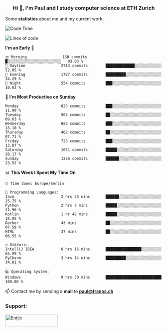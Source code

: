 <h3 align="center">Hi 👋, I'm Paul and I study computer science at ETH Zurich</h3>


Some **statistics** about me and my current work:

<!--START_SECTION:waka-->
![Code Time](http://img.shields.io/badge/Code%20Time-1%2C527%20hrs%2035%20mins-blue)

![Lines of code](https://img.shields.io/badge/From%20Hello%20World%20I%27ve%20Written-2.8%20million%20lines%20of%20code-blue)

**I'm an Early 🐤** 

```text
🌞 Morning                158 commits         █░░░░░░░░░░░░░░░░░░░░░░░░   03.03 % 
🌆 Daytime                2713 commits        █████████████░░░░░░░░░░░░   52.05 % 
🌃 Evening                1787 commits        █████████░░░░░░░░░░░░░░░░   34.29 % 
🌙 Night                  554 commits         ███░░░░░░░░░░░░░░░░░░░░░░   10.63 % 
```
📅 **I'm Most Productive on Sunday** 

```text
Monday                   625 commits         ███░░░░░░░░░░░░░░░░░░░░░░   11.99 % 
Tuesday                  502 commits         ██░░░░░░░░░░░░░░░░░░░░░░░   09.63 % 
Wednesday                683 commits         ███░░░░░░░░░░░░░░░░░░░░░░   13.10 % 
Thursday                 402 commits         ██░░░░░░░░░░░░░░░░░░░░░░░   07.71 % 
Friday                   723 commits         ███░░░░░░░░░░░░░░░░░░░░░░   13.87 % 
Saturday                 1051 commits        █████░░░░░░░░░░░░░░░░░░░░   20.17 % 
Sunday                   1226 commits        ██████░░░░░░░░░░░░░░░░░░░   23.52 % 
```


📊 **This Week I Spent My Time On** 

```text
🕑︎ Time Zone: Europe/Berlin

💬 Programming Languages: 
Java                     2 hrs 26 mins       ██████░░░░░░░░░░░░░░░░░░░   25.75 % 
Python                   2 hrs 5 mins        █████░░░░░░░░░░░░░░░░░░░░   21.96 % 
Kotlin                   1 hr 42 mins        █████░░░░░░░░░░░░░░░░░░░░   18.05 % 
Docker                   43 mins             ██░░░░░░░░░░░░░░░░░░░░░░░   07.59 % 
HTML                     37 mins             ██░░░░░░░░░░░░░░░░░░░░░░░   06.55 % 

🔥 Editors: 
IntelliJ IDEA            6 hrs 16 mins       ████████████████░░░░░░░░░   65.99 % 
PyCharm                  3 hrs 14 mins       █████████░░░░░░░░░░░░░░░░   34.01 % 

💻 Operating System: 
Windows                  9 hrs 30 mins       █████████████████████████   100.00 % 
```


<!--END_SECTION:waka-->

📫 Contact me by sending a **mail** to **paul@franos.ch**

<h3 align="left">Support:</h3>
<p><a href="https://ko-fi.com/Entjic"> <img align="left" src="https://cdn.ko-fi.com/cdn/kofi3.png?v=3" height="40" width="168" alt="Entjic" /></a></p>
